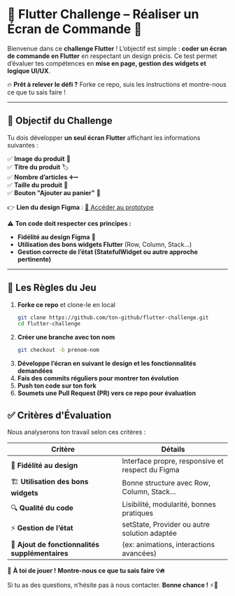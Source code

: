 # 🚀 Flutter Challenge – Réaliser un Écran de Commande 📱  

Bienvenue dans ce **challenge Flutter** ! L’objectif est simple : **coder un écran de commande en Flutter** en respectant un design précis. Ce test permet d’évaluer tes compétences en **mise en page, gestion des widgets et logique UI/UX**.  

🔥 **Prêt à relever le défi ?** Forke ce repo, suis les instructions et montre-nous ce que tu sais faire !  

---

## 🎯 Objectif du Challenge  

Tu dois développer **un seul écran Flutter** affichant les informations suivantes :  

✅ **Image du produit** 📸  
✅ **Titre du produit** 🏷️  
✅ **Nombre d’articles** ➕➖  
✅ **Taille du produit** 📏  
✅ **Bouton "Ajouter au panier"** 🛒  

👉 **Lien du design Figma** : [🔗 Accéder au prototype](https://www.figma.com/ton-lien)  

⚠️ **Ton code doit respecter ces principes :**  
- **Fidélité au design Figma** 🎨  
- **Utilisation des bons widgets Flutter** (Row, Column, Stack…)  
- **Gestion correcte de l’état (StatefulWidget ou autre approche pertinente)**  

---

## 📌 Les Règles du Jeu  

1. **Forke ce repo** et clone-le en local  
   ```sh
   git clone https://github.com/ton-github/flutter-challenge.git
   cd flutter-challenge
2. **Créer une branche avec ton nom**
   ```sh
   git checkout -b prenom-nom
3. **Développe l’écran en suivant le design et les fonctionnalités demandées**
4. **Fais des commits réguliers pour montrer ton évolution**
5. **Push ton code sur ton fork**
6. **Soumets une Pull Request (PR) vers ce repo pour évaluation**

## ✅ Critères d'Évaluation  

Nous analyserons ton travail selon ces critères :  

| Critère | Détails |
|---------|---------|
| 🎨 **Fidélité au design** | Interface propre, responsive et respect du Figma |
| 🏗 **Utilisation des bons widgets** | Bonne structure avec Row, Column, Stack… |
| 🔍 **Qualité du code** | Lisibilité, modularité, bonnes pratiques |
| ⚡ **Gestion de l’état** | setState, Provider ou autre solution adaptée |
| 🚀 **Ajout de fonctionnalités supplémentaires** | (ex: animations, interactions avancées) |

🚀 **À toi de jouer !** **Montre-nous ce que tu sais faire 💡🔥**  

Si tu as des questions, n’hésite pas à nous contacter. **Bonne chance !** ⚡🚀  
